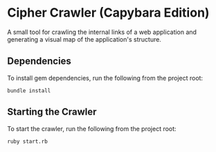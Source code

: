# Cipher Crawler (Capybara Edition)

A small tool for crawling the internal links of a web application and generating a visual map of the application's structure.


## Dependencies

To install gem dependencies, run the following from the project root:

```shell
bundle install
```

## Starting the Crawler

To start the crawler, run the following from the project root:

```shell
ruby start.rb
```
